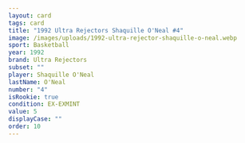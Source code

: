 ```yaml
---
layout: card
tags: card
title: "1992 Ultra Rejectors Shaquille O'Neal #4"
image: /images/uploads/1992-ultra-rejector-shaquille-o-neal.webp
sport: Basketball
year: 1992
brand: Ultra Rejectors
subset: ""
player: Shaquille O'Neal
lastName: O'Neal
number: "4"
isRookie: true
condition: EX-EXMINT
value: 5
displayCase: ""
order: 10
---
```

